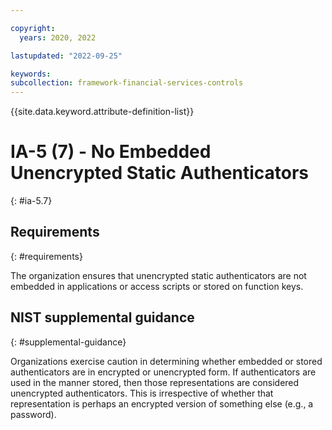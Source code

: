 ```yaml
---

copyright:
  years: 2020, 2022

lastupdated: "2022-09-25"

keywords: 
subcollection: framework-financial-services-controls
---
```


{{site.data.keyword.attribute-definition-list}}

         
# IA-5 (7) - No Embedded Unencrypted Static Authenticators
{: #ia-5.7}

## Requirements
{: #requirements}

The organization ensures that unencrypted static authenticators are not embedded in applications or access scripts or stored on function keys.

## NIST supplemental guidance
{: #supplemental-guidance}

Organizations exercise caution in determining whether embedded or stored authenticators are in encrypted or unencrypted form. If authenticators are used in the manner stored, then those representations are considered unencrypted authenticators. This is irrespective of whether that representation is perhaps an encrypted version of something else (e.g., a password).



